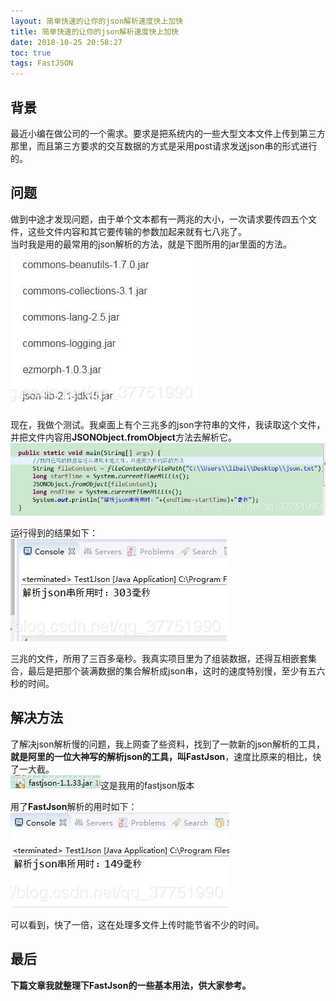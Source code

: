 ```yaml
---
layout: 简单快速的让你的json解析速度快上加快
title: 简单快速的让你的json解析速度快上加快
date: 2018-10-25 20:58:27
toc: true
tags: FastJSON
---
```


## 背景
最近小编在做公司的一个需求。要求是把系统内的一些大型文本文件上传到第三方那里，而且第三方要求的交互数据的方式是采用post请求发送json串的形式进行的。 
 
<!--more--> 
## 问题  
做到中途才发现问题，由于单个文本都有一两兆的大小，一次请求要传四五个文件，这些文件内容和其它要传输的参数加起来就有七八兆了。  
当时我是用的最常用的json解析的方法，就是下图所用的jar里面的方法。  
![哎呀，图片跑丢了！](简单快速的让你的json解析速度快上加快/json转换的jar.jpg)  

现在，我做个测试。我桌面上有个三兆多的json字符串的文件，我读取这个文件，并把文件内容用**JSONObject.fromObject**方法去解析它。 
![哎呀，图片跑丢了！](简单快速的让你的json解析速度快上加快/json转换的测试代码.jpg)  

运行得到的结果如下：  
![哎呀，图片跑丢了！](简单快速的让你的json解析速度快上加快/测试结果.jpg)  

三兆的文件，所用了三百多毫秒。我真实项目里为了组装数据，还得互相嵌套集合，最后是把那个装满数据的集合解析成json串，这时的速度特别慢，至少有五六秒的时间。  
## 解决方法  
了解决json解析慢的问题，我上网查了些资料，找到了一款新的json解析的工具，**就是阿里的一位大神写的解析json的工具，叫FastJson**，速度比原来的相比，快了一大截。  
![哎呀，图片跑丢了！](简单快速的让你的json解析速度快上加快/快json.jpg)这是我用的fastjson版本  

用了**FastJson**解析的用时如下：  
![哎呀，图片跑丢了！](简单快速的让你的json解析速度快上加快/优化后的测试结果.jpg)  

可以看到，快了一倍，这在处理多文件上传时能节省不少的时间。  
## 最后  
**下篇文章我就整理下FastJson的一些基本用法，供大家参考。**